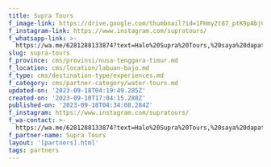 ```yaml
---
title: Supra Tours
f_image-link: https://drive.google.com/thumbnail?id=1FHmy2t87_ptK9pAbjCGk1vDxZzE8080G
f_instagram-link: https://www.instagram.com/supratours/
f_whatsapp-link: >-
  https://wa.me/6281288133874?text=Halo%20Supra%20Tours,%20saya%20dapat%20info%20dari%20@loocale.id%20dan%20punya%20pertanyaan
slug: supra-tours
f_province: cms/provinsi/nusa-tenggara-timur.md
f_location: cms/location/labuan-bajo.md
f_type: cms/destination-type/experiences.md
f_category: cms/partner-category/water-tours.md
updated-on: '2023-09-18T04:19:49.285Z'
created-on: '2023-09-10T17:04:15.288Z'
published-on: '2023-09-18T04:34:08.284Z'
f_instagram: https://www.instagram.com/supratours/
f_wa-contact: >-
  https://wa.me/6281288133874?text=Halo%20Supra%20Tours,%20saya%20dapat%20info%20dari%20@loocale.id%20dan%20punya%20pertanyaan
f_partner-name: Supra Tours
layout: '[partners].html'
tags: partners
---
```



